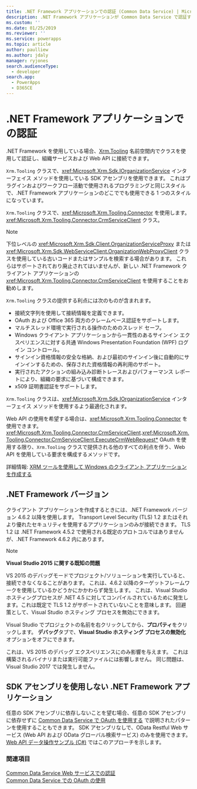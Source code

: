 ```yaml
---
title: .NET Framework アプリケーションでの認証 (Common Data Service) | Microsoft Docs
description: .NET Framework アプリケーションが Common Data Service で認証する方法
ms.custom: ''
ms.date: 01/25/2019
ms.reviewer: ''
ms.service: powerapps
ms.topic: article
author: paulliew
ms.author: jdaly
manager: ryjones
search.audienceType:
  - developer
search.app:
  - PowerApps
  - D365CE
---
```


# <a name="authentication-with-net-framework-applications"></a>.NET Framework アプリケーションでの認証

.NET Framework を使用している場合、[Xrm.Tooling](/dotnet/api/?view=dynamics-xrmtooling-ce-9) 名前空間内でクラスを使用して認証し、組織サービスおよび Web API に接続できます。

`Xrm.Tooling` クラスで、<xref:Microsoft.Xrm.Sdk.IOrganizationService> インターフェイス メソッドを使用している SDK アセンブリを使用できます。 これはプラグインおよびワークフロー活動で使用されるプログラミングと同じスタイルで、.NET Framework アプリケーションのどこででも使用できる 1 つのスタイルになっています。

`Xrm.Tooling` クラスで、<xref:Microsoft.Xrm.Tooling.Connector> を使用します。<xref:Microsoft.Xrm.Tooling.Connector.CrmServiceClient> クラス。

> [!NOTE]
> 下位レベルの <xref:Microsoft.Xrm.Sdk.Client.OrganizationServiceProxy> または <xref:Microsoft.Xrm.Sdk.WebServiceClient.OrganizationWebProxyClient> クラスを使用している古いコードまたはサンプルを検索する場合があります。 これらはサポートされており廃止されてはいませんが、新しい .NET Framework クライアント アプリケーションの <xref:Microsoft.Xrm.Tooling.Connector.CrmServiceClient> を使用することをお勧めします。

`Xrm.Tooling` クラスの提供する利点には次のものが含まれます。
- 接続文字列を使用して接続情報を定義できます。
- OAuth および Office 365 両方のクレームベース認証をサポートします。
- マルチスレッド環境で実行される操作のためのスレッド セーフ。 
- Windows クライアント アプリケーションから一貫性のあるサインイン エクスペリエンスに対する共通 Windows Presentation Foundation (WPF) ログイン コントロール。
- サインイン資格情報の安全な格納、および最初のサインイン後に自動的にサインインするための、保存された資格情報の再利用のサポート。
- 実行されたアクションの組み込み診断トレースおよびパフォーマンス レポートにより、組織の要求に基づいて構成できます。
- x509 証明書認証をサポートします。

`Xrm.Tooling` クラスは、<xref:Microsoft.Xrm.Sdk.IOrganizationService> インターフェイス メソッドを使用するよう最適化されます。 

Web API の使用を希望する場合は、<xref:Microsoft.Xrm.Tooling.Connector> を使用できます。<xref:Microsoft.Xrm.Tooling.Connector.CrmServiceClient>.<xref:Microsoft.Xrm.Tooling.Connector.CrmServiceClient.ExecuteCrmWebRequest*> OAuth を使用する限り、`Xrm.Tooling` クラスで提供される他のすべての利点を伴う、Web API を使用している要求を構成するメソッドです。

詳細情報: [XRM ツールを使用して Windows のクライアント アプリケーションを作成する](xrm-tooling/build-windows-client-applications-xrm-tools.md)


## <a name="net-framework-versions"></a>.NET Framework バージョン

クライアント アプリケーションを作成するときには、.NET Framework バージョン 4.6.2 以降を使用します。 Transport Level Security (TLS) 1.2 またはそれより優れたセキュリティを使用するアプリケーションのみが接続できます。 TLS 1.2 は .NET Framework 4.5.2 で使用される既定のプロトコルではありませんが、.NET Framework 4.6.2 内にあります。

> [!NOTE]
> **Visual Studio 2015 に関する既知の問題**
> 
> VS 2015 のデバッグモードでプロジェクト/ソリューションを実行していると、接続できなくなることがあります。 これは、4.6.2 以降のターゲットフレームワークを使用しているかどうかにかかわらず発生します。 これは、Visual Studio ホスティングプロセスが .NET 4.5 に対してコンパイルされているために発生します。これは既定で TLS 1.2 がサポートされていないことを意味します。 回避策として、Visual Studio ホスティング プロセスを無効にできます。 
>
> Visual Studio でプロジェクトの名前を右クリックしてから、**プロパティ**をクリックします。 **デバッグ**タブで、**Visual Studio ホスティング プロセスの無効化**オプションをオフにできます。 
>
> これは、VS 2015 のデバッグ エクスペリエンスにのみ影響を与えます。 これは構築されるバイナリまたは実行可能ファイルには影響しません。 同じ問題は、Visual Studio 2017 では発生しません。

## <a name="net-framework-applications-without-sdk-assemblies"></a>SDK アセンブリを使用しない .NET Framework アプリケーション

任意の SDK アセンブリに依存しないことを望む場合、任意の SDK アセンブリに依存せずに [Common Data Service で OAuth を使用する](authenticate-oauth.md) で説明されたパターンを使用することもできます。 SDK アセンブリなしで、OData Restful Web サービス (Web API および OData グローバル検索サービス) のみを使用できます。 [Web API データ操作サンプル (C#)](webapi/web-api-samples-csharp.md) ではこのアプローチを示します。

### <a name="see-also"></a>関連項目

[Common Data Service Web サービスでの認証](authentication.md)<br />
[Common Data Service での OAuth の使用](authenticate-oauth.md)

